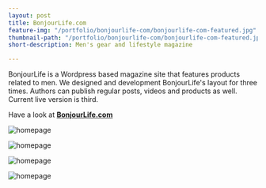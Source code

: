 ```yaml
---
layout: post
title: BonjourLife.com
feature-img: "/portfolio/bonjourlife-com/bonjourlife-com-featured.jpg"
thumbnail-path: "/portfolio/bonjourlife-com/bonjourlife-com-featured.jpg"
short-description: Men's gear and lifestyle magazine

---
```

BonjourLife is a Wordpress based magazine site that features products related to men. We designed and development BonjourLife's layout for three times. Authors can publish regular posts, videos and products as well. Current live version is third. 

Have a look at **[BonjourLife.com](http://bonjourlife.com "BonjourLife.com")**

![homepage](/portfolio/bonjourlife-com/homepage.png)

![homepage](/portfolio/bonjourlife-com/single.png)

![homepage](/portfolio/bonjourlife-com/video.png)

![homepage](/portfolio/bonjourlife-com/menu.png)